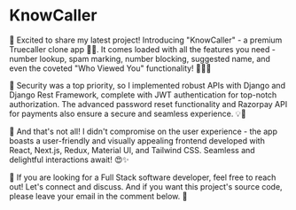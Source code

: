 # KnowCaller
🚀 Excited to share my latest project! Introducing "KnowCaller" - a premium Truecaller clone app 📱💼. It comes loaded with all the features you need - number lookup, spam marking, number blocking, suggested name, and even the coveted "Who Viewed You" functionality! 🕵️‍♂️👀

🔐 Security was a top priority, so I implemented robust APIs with Django and Django Rest Framework, complete with JWT authentication for top-notch authorization. The advanced password reset functionality and Razorpay API for payments also ensure a secure and seamless experience. 💡💪

🎨 And that's not all! I didn't compromise on the user experience - the app boasts a user-friendly and visually appealing frontend developed with React, Next.js, Redux, Material UI, and Tailwind CSS. Seamless and delightful interactions await! 😍✨

🔗 If you are looking for a Full Stack software developer, feel free to reach out! Let's connect and discuss. And if you want this project's source code, please leave your email in the comment below. 🤝
